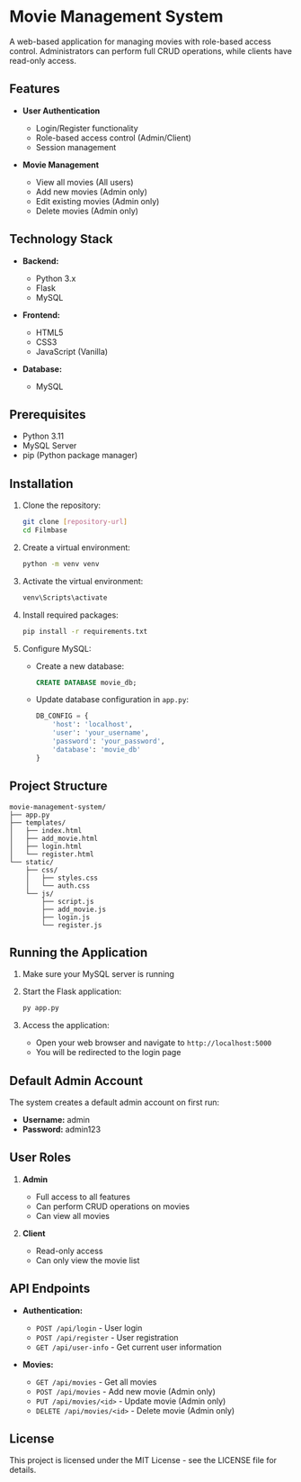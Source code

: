 # Movie Management System

A web-based application for managing movies with role-based access control. Administrators can perform full CRUD operations, while clients have read-only access.

## Features

- **User Authentication**
  - Login/Register functionality
  - Role-based access control (Admin/Client)
  - Session management

- **Movie Management**
  - View all movies (All users)
  - Add new movies (Admin only)
  - Edit existing movies (Admin only)
  - Delete movies (Admin only)

## Technology Stack

- **Backend:**
  - Python 3.x
  - Flask
  - MySQL

- **Frontend:**
  - HTML5
  - CSS3
  - JavaScript (Vanilla)

- **Database:**
  - MySQL

## Prerequisites

- Python 3.11
- MySQL Server
- pip (Python package manager)

## Installation

1. Clone the repository:
   ```bash
   git clone [repository-url]
   cd Filmbase
   ```

2. Create a virtual environment:
   ```bash
   python -m venv venv
   ```

3. Activate the virtual environment:
     ```bash
     venv\Scripts\activate
     ```

4. Install required packages:
   ```bash
   pip install -r requirements.txt
   ```

5. Configure MySQL:
   - Create a new database:
     ```sql
     CREATE DATABASE movie_db;
     ```
   - Update database configuration in `app.py`:
     ```python
     DB_CONFIG = {
         'host': 'localhost',
         'user': 'your_username',
         'password': 'your_password',
         'database': 'movie_db'
     }
     ```

## Project Structure

```
movie-management-system/
├── app.py
├── templates/
│   ├── index.html
│   ├── add_movie.html
│   ├── login.html
│   └── register.html
└── static/
    ├── css/
    │   ├── styles.css
    │   └── auth.css
    └── js/
        ├── script.js
        ├── add_movie.js
        ├── login.js
        └── register.js
```

## Running the Application

1. Make sure your MySQL server is running

2. Start the Flask application:
   ```bash
   py app.py
   ```

3. Access the application:
   - Open your web browser and navigate to `http://localhost:5000`
   - You will be redirected to the login page

## Default Admin Account

The system creates a default admin account on first run:
- **Username:** admin
- **Password:** admin123

## User Roles

1. **Admin**
   - Full access to all features
   - Can perform CRUD operations on movies
   - Can view all movies

2. **Client**
   - Read-only access
   - Can only view the movie list

## API Endpoints

- **Authentication:**
  - `POST /api/login` - User login
  - `POST /api/register` - User registration
  - `GET /api/user-info` - Get current user information

- **Movies:**
  - `GET /api/movies` - Get all movies
  - `POST /api/movies` - Add new movie (Admin only)
  - `PUT /api/movies/<id>` - Update movie (Admin only)
  - `DELETE /api/movies/<id>` - Delete movie (Admin only)

## License

This project is licensed under the MIT License - see the LICENSE file for details.
